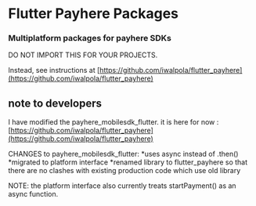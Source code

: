 # Flutter Payhere Packages
### Multiplatform packages for payhere SDKs ###
DO NOT IMPORT THIS FOR YOUR PROJECTS.

Instead, see instructions at [https://github.com/iwalpola/flutter_payhere](https://github.com/iwalpola/flutter_payhere)
## note to developers ##
I have modified the payhere_mobilesdk_flutter.
it is here for now : [https://github.com/iwalpola/flutter_payhere](https://github.com/iwalpola/flutter_payhere)

CHANGES to payhere_mobilesdk_flutter:
*uses async instead of .then()
*migrated to platform interface
*renamed library to flutter_payhere so that there are no clashes with
existing production code which use old library

NOTE: the platform interface also currently treats startPayment()
as an async function.